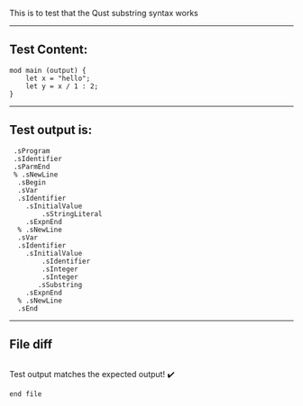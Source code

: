 This is to test that the Qust substring syntax works

-------------------------

Test Content: 
-------------------------
```
mod main (output) {
    let x = "hello";
    let y = x / 1 : 2;
}
```
------------------------
Test output is: 
-------------------------
```
 .sProgram
 .sIdentifier
 .sParmEnd
 % .sNewLine
  .sBegin
  .sVar
  .sIdentifier
    .sInitialValue
        .sStringLiteral
    .sExpnEnd
  % .sNewLine
  .sVar
  .sIdentifier
    .sInitialValue
        .sIdentifier
        .sInteger
        .sInteger
       .sSubstring
    .sExpnEnd
  % .sNewLine
  .sEnd

```
------------------------

File diff
-------------------------
```diff

```
Test output matches the expected output! :heavy_check_mark:

```
end file
